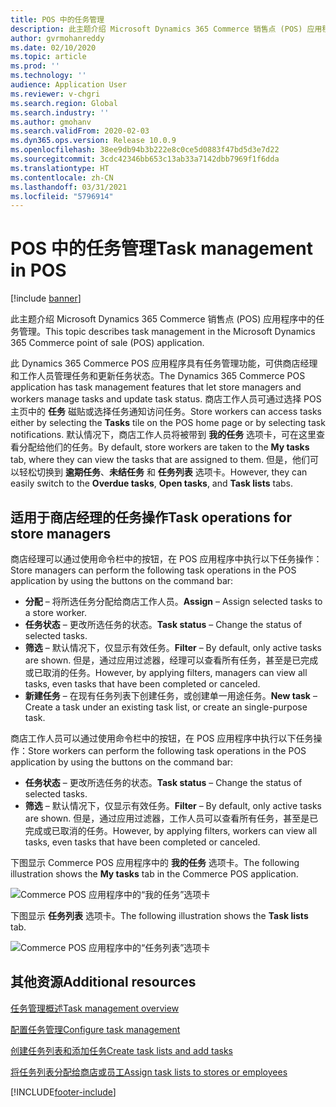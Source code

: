 ```yaml
---
title: POS 中的任务管理
description: 此主题介绍 Microsoft Dynamics 365 Commerce 销售点 (POS) 应用程序中的任务管理。
author: gvrmohanreddy
ms.date: 02/10/2020
ms.topic: article
ms.prod: ''
ms.technology: ''
audience: Application User
ms.reviewer: v-chgri
ms.search.region: Global
ms.search.industry: ''
ms.author: gmohanv
ms.search.validFrom: 2020-02-03
ms.dyn365.ops.version: Release 10.0.9
ms.openlocfilehash: 38ee9db94b3b222e8c0ce5d0883f47bd5d3e7d22
ms.sourcegitcommit: 3cdc42346bb653c13ab33a7142dbb7969f1f6dda
ms.translationtype: HT
ms.contentlocale: zh-CN
ms.lasthandoff: 03/31/2021
ms.locfileid: "5796914"
---
```

# <a name="task-management-in-pos"></a><span data-ttu-id="a8706-103">POS 中的任务管理</span><span class="sxs-lookup"><span data-stu-id="a8706-103">Task management in POS</span></span>

[!include [banner](includes/banner.md)]

<span data-ttu-id="a8706-104">此主题介绍 Microsoft Dynamics 365 Commerce 销售点 (POS) 应用程序中的任务管理。</span><span class="sxs-lookup"><span data-stu-id="a8706-104">This topic describes task management in the Microsoft Dynamics 365 Commerce point of sale (POS) application.</span></span>

<span data-ttu-id="a8706-105">此 Dynamics 365 Commerce POS 应用程序具有任务管理功能，可供商店经理和工作人员管理任务和更新任务状态。</span><span class="sxs-lookup"><span data-stu-id="a8706-105">The Dynamics 365 Commerce POS application has task management features that let store managers and workers manage tasks and update task status.</span></span> <span data-ttu-id="a8706-106">商店工作人员可通过选择 POS 主页中的 **任务** 磁贴或选择任务通知访问任务。</span><span class="sxs-lookup"><span data-stu-id="a8706-106">Store workers can access tasks either by selecting the **Tasks** tile on the POS home page or by selecting task notifications.</span></span> <span data-ttu-id="a8706-107">默认情况下，商店工作人员将被带到 **我的任务** 选项卡，可在这里查看分配给他们的任务。</span><span class="sxs-lookup"><span data-stu-id="a8706-107">By default, store workers are taken to the **My tasks** tab, where they can view the tasks that are assigned to them.</span></span> <span data-ttu-id="a8706-108">但是，他们可以轻松切换到 **逾期任务**、**未结任务** 和 **任务列表** 选项卡。</span><span class="sxs-lookup"><span data-stu-id="a8706-108">However, they can easily switch to the **Overdue tasks**, **Open tasks**, and **Task lists** tabs.</span></span>

## <a name="task-operations-for-store-managers"></a><span data-ttu-id="a8706-109">适用于商店经理的任务操作</span><span class="sxs-lookup"><span data-stu-id="a8706-109">Task operations for store managers</span></span>

<span data-ttu-id="a8706-110">商店经理可以通过使用命令栏中的按钮，在 POS 应用程序中执行以下任务操作：</span><span class="sxs-lookup"><span data-stu-id="a8706-110">Store managers can perform the following task operations in the POS application by using the buttons on the command bar:</span></span>

- <span data-ttu-id="a8706-111">**分配** – 将所选任务分配给商店工作人员。</span><span class="sxs-lookup"><span data-stu-id="a8706-111">**Assign** – Assign selected tasks to a store worker.</span></span>
- <span data-ttu-id="a8706-112">**任务状态** – 更改所选任务的状态。</span><span class="sxs-lookup"><span data-stu-id="a8706-112">**Task status** – Change the status of selected tasks.</span></span>
- <span data-ttu-id="a8706-113">**筛选** – 默认情况下，仅显示有效任务。</span><span class="sxs-lookup"><span data-stu-id="a8706-113">**Filter** – By default, only active tasks are shown.</span></span> <span data-ttu-id="a8706-114">但是，通过应用过滤器，经理可以查看所有任务，甚至是已完成或已取消的任务。</span><span class="sxs-lookup"><span data-stu-id="a8706-114">However, by applying filters, managers can view all tasks, even tasks that have been completed or canceled.</span></span>
- <span data-ttu-id="a8706-115">**新建任务** – 在现有任务列表下创建任务，或创建单一用途任务。</span><span class="sxs-lookup"><span data-stu-id="a8706-115">**New task** – Create a task under an existing task list, or create an single-purpose task.</span></span>

<span data-ttu-id="a8706-116">商店工作人员可以通过使用命令栏中的按钮，在 POS 应用程序中执行以下任务操作：</span><span class="sxs-lookup"><span data-stu-id="a8706-116">Store workers can perform the following task operations in the POS application by using the buttons on the command bar:</span></span>

- <span data-ttu-id="a8706-117">**任务状态** – 更改所选任务的状态。</span><span class="sxs-lookup"><span data-stu-id="a8706-117">**Task status** – Change the status of selected tasks.</span></span>
- <span data-ttu-id="a8706-118">**筛选** – 默认情况下，仅显示有效任务。</span><span class="sxs-lookup"><span data-stu-id="a8706-118">**Filter** – By default, only active tasks are shown.</span></span> <span data-ttu-id="a8706-119">但是，通过应用过滤器，工作人员可以查看所有任务，甚至是已完成或已取消的任务。</span><span class="sxs-lookup"><span data-stu-id="a8706-119">However, by applying filters, workers can view all tasks, even tasks that have been completed or canceled.</span></span>

<span data-ttu-id="a8706-120">下图显示 Commerce POS 应用程序中的 **我的任务** 选项卡。</span><span class="sxs-lookup"><span data-stu-id="a8706-120">The following illustration shows the **My tasks** tab in the Commerce POS application.</span></span>

![Commerce POS 应用程序中的“我的任务”选项卡](media/POS-task-management.png)

<span data-ttu-id="a8706-122">下图显示 **任务列表** 选项卡。</span><span class="sxs-lookup"><span data-stu-id="a8706-122">The following illustration shows the **Task lists** tab.</span></span>

![Commerce POS 应用程序中的“任务列表”选项卡](media/POS-task-lists-management.png)

## <a name="additional-resources"></a><span data-ttu-id="a8706-124">其他资源</span><span class="sxs-lookup"><span data-stu-id="a8706-124">Additional resources</span></span>

[<span data-ttu-id="a8706-125">任务管理概述</span><span class="sxs-lookup"><span data-stu-id="a8706-125">Task management overview</span></span>](task-mgmt-overview.md)

[<span data-ttu-id="a8706-126">配置任务管理</span><span class="sxs-lookup"><span data-stu-id="a8706-126">Configure task management</span></span>](task-mgmt-configure.md)

[<span data-ttu-id="a8706-127">创建任务列表和添加任务</span><span class="sxs-lookup"><span data-stu-id="a8706-127">Create task lists and add tasks</span></span>](task-mgmt-create-lists.md)

[<span data-ttu-id="a8706-128">将任务列表分配给商店或员工</span><span class="sxs-lookup"><span data-stu-id="a8706-128">Assign task lists to stores or employees</span></span>](task-mgmt-assign-lists.md)


[!INCLUDE[footer-include](../includes/footer-banner.md)]
